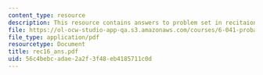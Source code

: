 ```yaml
---
content_type: resource
description: This resource contains answers to problem set in recitaion sixteen.
file: https://ol-ocw-studio-app-qa.s3.amazonaws.com/courses/6-041-probabilistic-systems-analysis-and-applied-probability-spring-2006/56c4bebcadae2a2f3f48eb4185711c0d_rec16_ans.pdf
file_type: application/pdf
resourcetype: Document
title: rec16_ans.pdf
uid: 56c4bebc-adae-2a2f-3f48-eb4185711c0d
---
```

